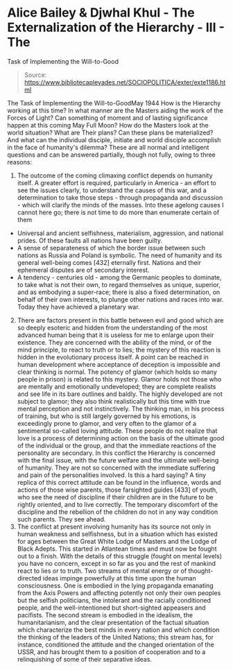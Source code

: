 # Alice Bailey & Djwhal Khul - The Externalization of the Hierarchy - III - The
Task of Implementing the Will-to-Good

> Source: https://www.bibliotecapleyades.net/SOCIOPOLITICA/exter/exte1186.html

The Task of Implementing the Will-to-GoodMay
1944
How is the Hierarchy working at this time? In what manner are the Masters aiding the
work of the Forces of Light? Can something of moment and of lasting significance happen at
this coming May Full Moon? How do the Masters look at the world situation? What are Their
plans? Can these plans be materialized? And what can the individual disciple, initiate and
world disciple accomplish in the face of humanity's dilemma?
These are all normal and intelligent questions and can be answered partially, though
not fully, owing to three reasons:
1. The outcome of the coming climaxing conflict depends on humanity itself. A greater
effort is required, particularly in America - an effort to see the issues clearly, to
understand the causes of this war, and a determination to take those steps - through
propaganda and discussion - which will clarify the minds of the masses. Into these
agelong causes I cannot here go; there is not time to do more than enumerate certain of
them
- Universal and ancient selfishness, materialism, aggression, and national prides. Of
these faults all nations have been guilty.
- A sense of separateness of which the border issue between such nations as Russia and
Poland is symbolic. The need of humanity and its general well-being comes [432] eternally
first. Nations and their ephemeral disputes are of secondary interest.
- A tendency - centuries old - among the Germanic peoples to dominate, to take what is not
their own, to regard themselves as unique, superior, and as embodying a super-race; there
is also a fixed determination, on behalf of their own interests, to plunge other nations
and races into war. Today they have achieved a planetary war.
2. There are factors present in this battle between evil and good which are so deeply
esoteric and hidden from the understanding of the most advanced human being that it is
useless for me to enlarge upon their existence. They are concerned with the ability of the
mind, or of the mind principle, to react to truth or to lies; the mystery of this reaction
is hidden in the evolutionary process itself. A point can be reached in human development
where acceptance of deception is impossible and clear thinking is normal. The potency of
glamor (which holds so many people in prison) is related to this mystery. Glamor holds
not those who are mentally and emotionally undeveloped; they are complete realists and see
life in its bare outlines and baldly. The highly developed are not subject to glamor;
they also think realistically but this time with true mental perception and not
instinctively. The thinking man, in his process of training, but who is still largely
governed by his emotions, is exceedingly prone to glamor, and very often to the glamor
of a sentimental so-called loving attitude. These people do not realize that love is a
process of determining action on the basis of the ultimate good of the individual or the
group, and that the immediate reactions of the personality are secondary. In this conflict
the Hierarchy is concerned with the final issue, with the future welfare and the ultimate
well-being of humanity. They are not so concerned with the immediate suffering and pain of
the personalities involved. Is this a hard saying? A tiny replica of this correct attitude
can be found in the influence, words and actions of those wise parents, those farsighted
guides [433] of youth, who see the need of discipline if their children are in the future
to be rightly oriented, and to live correctly. The temporary discomfort of the discipline
and the rebellion of the children do not in any way condition such parents. They see
ahead.
3. The conflict at present involving humanity has its source not only in human weakness
and selfishness, but in a situation which has existed for ages between the Great White
Lodge of Masters and the Lodge of Black Adepts. This started in Atlantean times and must
now be fought out to a finish. With the details of this struggle (fought on mental levels)
you have no concern, except in so far as you and the rest of mankind react to lies or to
truth. Two streams of mental energy or of thought-directed ideas impinge powerfully at
this time upon the human consciousness. One is embodied in the lying propaganda emanating
from the Axis Powers and affecting potently not only their own peoples but the selfish
politicians, the intolerant and the racially conditioned people, and the well-intentioned
but short-sighted appeasers and pacifists. The second stream is embodied in the idealism,
the humanitarianism, and the clear presentation of the factual situation which
characterize the best minds in every nation and which condition the thinking of the
leaders of the United Nations; this stream has, for instance, conditioned the attitude and
the changed orientation of the USSR, and has brought them to a position of cooperation and
to a relinquishing of some of their separative ideas.
